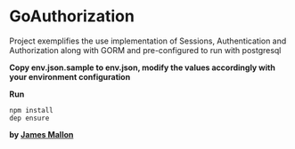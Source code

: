 # GoAuthorization

Project exemplifies the use implementation of Sessions, Authentication and Authorization along with GORM and
pre-configured to run with postgresql

**Copy env.json.sample to env.json, modify the values accordingly with your environment configuration**

**Run**
```
npm install
dep ensure
```


**by [James Mallon]**

[James Mallon]: <https://www.linkedin.com/in/thiago-mallon/>
